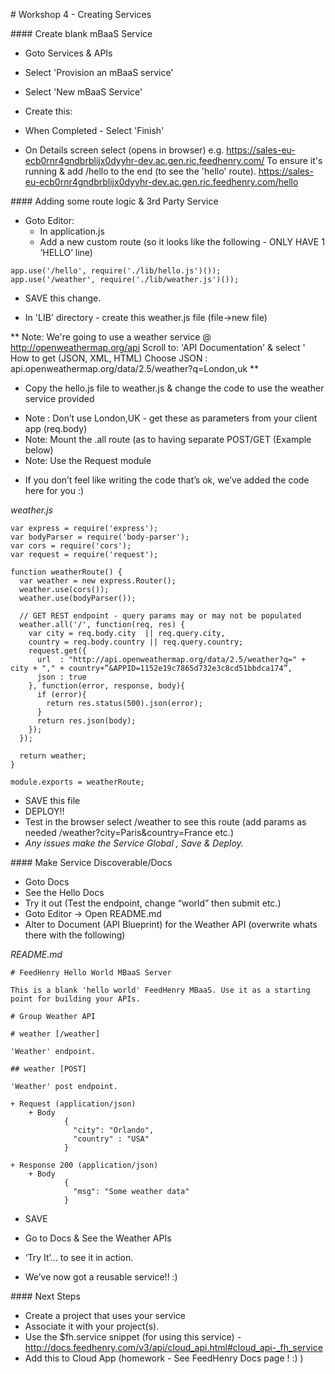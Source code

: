# Workshop 4 - Creating Services

#### Create blank mBaaS Service

- Goto Services & APIs
- Select 'Provision an mBaaS service'
- Select 'New mBaaS Service'
- Create this:
- When Completed - Select 'Finish'

- On Details screen select <Current Host> (opens in browser)
e.g. https://sales-eu-ecb0rnr4gndbrblijx0dyyhr-dev.ac.gen.ric.feedhenry.com/
To ensure it's running & add /hello to the end (to see the 'hello' route).
https://sales-eu-ecb0rnr4gndbrblijx0dyyhr-dev.ac.gen.ric.feedhenry.com/hello

#### Adding some route logic & 3rd Party Service

- Goto Editor:
	- In application.js
	- Add a new custom route (so it looks like the following - ONLY HAVE 1 ‘HELLO’ line)
	
```
app.use('/hello', require('./lib/hello.js')());
app.use('/weather', require('./lib/weather.js')());
```
- SAVE this change.

- In 'LIB' directory - create this weather.js file (file->new file)

**
Note: We're going to use a weather service @ http://openweathermap.org/api
Scroll to: 'API Documentation' & select '  How to get (JSON, XML, HTML)
Choose JSON : api.openweathermap.org/data/2.5/weather?q=London,uk
**

- Copy the hello.js file to weather.js & change the code to use the weather service provided
* Note : Don’t use London,UK - get these as parameters from your client app (req.body)
* Note: Mount the .all route (as to having separate POST/GET (Example below)
* Note: Use the Request module

- If you don’t feel like writing the code that’s ok, we’ve added the code here for you :)

*weather.js*

```
var express = require('express');
var bodyParser = require('body-parser');
var cors = require('cors');
var request = require('request');

function weatherRoute() {
  var weather = new express.Router();
  weather.use(cors());
  weather.use(bodyParser());

  // GET REST endpoint - query params may or may not be populated
  weather.all('/', function(req, res) {
    var city = req.body.city  || req.query.city,
    country = req.body.country || req.query.country;
    request.get({
      url  : "http://api.openweathermap.org/data/2.5/weather?q=" + city + "," + country+”&APPID=1152e19c7865d732e3c8cd51bbdca174”,
      json : true
    }, function(error, response, body){
      if (error){
        return res.status(500).json(error);
      }
      return res.json(body);
    });
  });

  return weather;
}

module.exports = weatherRoute;
```


- SAVE this file
- DEPLOY!!
- Test in the browser select <CURRENTHOST>/weather to see this route (add params as needed <CURRENTHOST>/weather?city=Paris&country=France etc.)
- *Any issues make the Service Global , Save & Deploy.*


#### Make Service Discoverable/Docs
- Goto Docs
- See the Hello Docs
- Try it out (Test the endpoint, change “world” then submit etc.)
- Goto Editor -> Open README.md
- Alter to Document (API Blueprint) for the Weather API (overwrite whats there with the following)

*README.md*

```
# FeedHenry Hello World MBaaS Server

This is a blank 'hello world' FeedHenry MBaaS. Use it as a starting point for building your APIs. 

# Group Weather API

# weather [/weather]

'Weather' endpoint.

## weather [POST] 

'Weather' post endpoint.

+ Request (application/json)
    + Body
            {
              "city": "Orlando",
              "country" : "USA"
            }

+ Response 200 (application/json)
    + Body
            {
              "msg": "Some weather data"
            }

```
- SAVE
- Go to Docs & See the Weather APIs
- ‘Try It’… to see it in action.

- We’ve now got a reusable service!! :)

#### Next Steps
- Create a project that uses your service
- Associate it with your project(s).
-  Use the $fh.service snippet (for using this service) - http://docs.feedhenry.com/v3/api/cloud_api.html#cloud_api-_fh_service
- Add this to Cloud App (homework - See FeedHenry Docs page ! :) )





